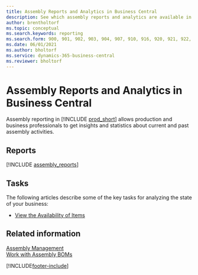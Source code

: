```yaml
---
title: Assembly Reports and Analytics in Business Central
description: See which assembly reports and analytics are available in the standard version of Business Central so that you can keep track of your business.
author: brentholtorf
ms.topic: conceptual
ms.search.keywords: reporting
ms.search.form: 900, 901, 902, 903, 904, 907, 910, 916, 920, 921, 922, 923, 940, 941, 942, 930, 931, 932, 914, 915, 905, Report_801, Report_809, Report_810, Report_811, Report_812, Report_915, Report_5871, Report_5872
ms.date: 06/01/2021
ms.author: bholtorf
ms.service: dynamics-365-business-central
ms.reviewer: bholtorf
---
```

# Assembly Reports and Analytics in Business Central

Assembly reporting in [!INCLUDE [prod_short](includes/prod_short.md)] allows production and business professionals to get insights and statistics about current and past assembly activities.  

## Reports

[!INCLUDE [assembly_reports](includes/assembly-reports-include.md)]

## Tasks

The following articles describe some of the key tasks for analyzing the state of your business:

* [View the Availability of Items](inventory-how-availability-overview.md)

## Related information

[Assembly Management](assembly-assemble-items.md)  
[Work with Assembly BOMs](assembly-how-work-assembly-boms.md)  

[!INCLUDE[footer-include](includes/footer-banner.md)]
